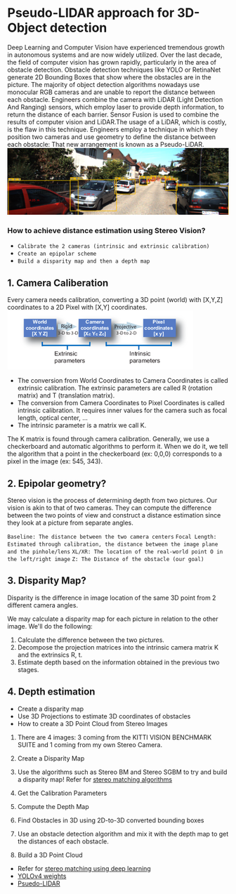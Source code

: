 # Pseudo-LIDAR approach for 3D-Object detection
Deep Learning and Computer Vision have experienced tremendous growth in autonomous systems and are now widely utilized. Over the last decade, the field of computer vision has grown rapidly, particularly in the area of obstacle detection.
Obstacle detection techniques like YOLO or RetinaNet generate 2D Bounding Boxes that show where the obstacles are in the picture. The majority of object detection algorithms nowadays use monocular RGB cameras and are unable to report the distance between each obstacle.
Engineers combine the camera with LiDAR (Light Detection And Ranging) sensors, which employ laser to
provide depth information, to return the distance of each barrier. Sensor Fusion is used to combine the results of computer vision and LiDAR.The usage of a LiDAR, which is costly, is the flaw in this technique. Engineers employ a technique in which they position two cameras and use geometry to define the distance between each obstacle: That new arrangement is known as a Pseudo-LiDAR.
![](output/result.png)

### How to achieve distance estimation using Stereo Vision?

* `Calibrate the 2 cameras (intrinsic and extrinsic calibration)`
* `Create an epipolar scheme`
* `Build a disparity map and then a depth map`

## 1. Camera Caliberation
Every camera needs calibration, converting a 3D point (world) with [X,Y,Z] coordinates to a 2D Pixel with [X,Y] coordinates.
![formula Caliberation](Images/caliberation.png?raw=true "Title")
* The conversion from World Coordinates to Camera Coordinates is called extrinsic calibration. The extrinsic parameters are called R (rotation matrix) and T (translation matrix).
* The conversion from Camera Coordinates to Pixel Coordinates is called intrinsic calibration. It requires inner values for the camera such as focal length, optical center, …
* The intrinsic parameter is a matrix we call K.

The K matrix is found through camera calibration.
Generally, we use a checkerboard and automatic algorithms to perform it. When we do it, we tell the algorithm that a point in the checkerboard (ex: 0,0,0) corresponds to a pixel in the image (ex: 545, 343).

## 2. Epipolar geometry?
Stereo vision is the process of determining depth from two pictures. Our vision is akin to that of two cameras. They can compute the difference between the two points of view and construct a distance estimation since they look at a picture from separate angles.


`Baseline: The distance between the two camera centers`
`Focal Length: Estimated through calibration, the distance between the image plane and the pinhole/lens`
`XL/XR: The location of the real-world point O in the left/right image`
`Z: The Distance of the obstacle (our goal)`

## 3. Disparity Map?
Disparity is the difference in image location of the same 3D point from 2 different camera angles.

We may calculate a disparity map for each picture in relation to the other image. We'll do the following:
1. Calculate the difference between the two pictures.
2. Decompose the projection matrices into the intrinsic camera matrix K and the extrinsics R, t.
3. Estimate depth based on the information obtained in the previous two stages.

## 4. Depth estimation
* Create a disparity map
* Use 3D Projections to estimate 3D coordinates of obstacles
* How to create a 3D Point Cloud from Stereo Images

1. There are 4 images: 3 coming from the KITTI VISION BENCHMARK SUITE and 1 coming from my own Stereo Camera.
2. Create a Disparity Map
3. Use the algorithms such as Stereo BM and Stereo SGBM to try and build a disparity map! Refer for [stereo matching algorithms](https://docs.google.com/viewerng/viewer?url=https://groups.csail.mit.edu/commit/papers/2016/min-zhang-meng-thesis.pdf)
4. Get the Calibration Parameters
5. Compute the Depth Map
6. Find Obstacles in 3D using 2D-to-3D converted bounding boxes

7. Use an obstacle detection algorithm and mix it with the depth map to get the distances of each obstacle.

8. Build a 3D Point Cloud

* Refer for [stereo matching using deep learning](https://www.hindawi.com/journals/cin/2020/8562323/)
* [YOLOv4 weights](https://drive.google.com/file/d/1cewMfusmPjYWbrnuJRuKhPMwRe_b9PaT/view)
* [Psuedo-LIDAR](https://arxiv.org/abs/1812.07179)  

